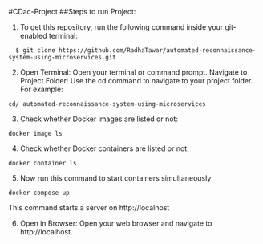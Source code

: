 #CDac-Project
##Steps to run Project:
1) To get this repository, run the following command inside your git-enabled terminal:
```
  $ git clone https://github.com/RadhaTawar/automated-reconnaissance-system-using-microservices.git
```

2) Open Terminal: Open your terminal or command prompt. Navigate to Project Folder:
   Use the cd command to navigate to your project folder. For example:
```
cd/ automated-reconnaissance-system-using-microservices
```
3) Check whether Docker images are listed or not:
```
docker image ls
```
4) Check whether Docker containers are listed or not:
```
docker container ls
```
5) Now run this command to start containers simultaneously:
```
docker-compose up
```
This command starts a server  on http://localhost

6) Open in Browser: Open your web browser and navigate to http://localhost.

